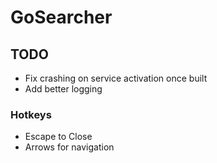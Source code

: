 # GoSearcher

## TODO

- Fix crashing on service activation once built
- Add better logging

### Hotkeys
- Escape to Close
- Arrows for navigation